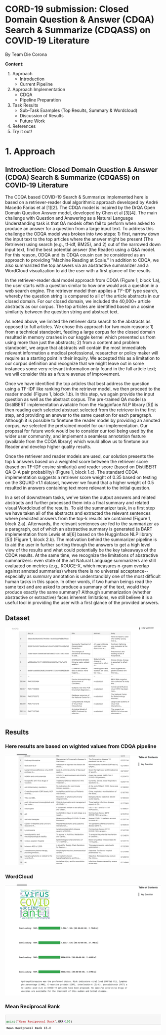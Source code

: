 # CORD-19 submission: Closed Domain Question & Answer (CDQA) Search & Summarize (CDQASS) on COVID-19 Literature

By Team Die Corona

**Content:**

1. Approach
    * Introduction
    * Current Pipeline
2. Approach Implementation
    * CDQA
    * Pipeline Preparation
3. Task Results
    * Sub-Task Examples (Top Results, Summary & Wordcloud)
    * Discussion of Results
    * Future Work
4. References
5. Try it out!


# 1. Approach

## Introduction: Closed Domain Question & Answer (CDQA) Search & Summarize (CDQASS) on COVID-19 Literature


The CDQA based COVID-19 Search & Summarize implemented here is based on a retriever-reader dual algorithmic approach developed by André Macedo Farias et al [1][2]. The CDQA model is inspired by the DrQA Open Domain Question Answer model, developed by Chen et al [3][4]. The main challenge with Question and Answering as a Natural Language Understanding task is that QA models often fail to perform when asked to produce an answer for a question from a large input text. To address this challenge the ODQA model was broken into two steps: 1) first, narrow down the input text to the top articles where the answer might be present (The Retriever) using search (e.g., tf-idf, BM25), and 2) out of the narrowed down input text, find the best potential answer (the Reader) using a Q&A model. For this reason, ODQA and its CDQA cousin can be considered as an approach to providing "Machine Reading at Scale." In addition to CDQA, we also summarized the top answers via an abstractive summarizer and a WordCloud visualization to aid the user with a first glance of the results.


In the retriever-reader dual model approach from CDQA (Figure 1, block 1.a), the user starts with a question similar to how one would ask a question in a web search engine. The retriever model then applies a TF-IDF type search, whereby the question string is compared to all of the article abstracts in our closed domain. For our closed domain, we included the 40,000+ article abstracts as our corpus. The top articles are identified based on a cosine similarity between the question string and abstract text.

As noted above, we limited the retriever data search to the abstracts as opposed to full articles. We chose this approach for two main reasons: 1) from a technical standpoint, feeding a large corpus for the closed domain resulted in memory crashes in our kaggle kernel which prevented us from using more than just the abstracts; 2) from a content and problem standpoint, we argue that abstracts will contain the most immediately relevant information a medical professional, researcher or policy maker will require as a starting point in their inquiry. We accepted this as a limitation to our corpus definition and recognize that we might leave out in some instances some very relevant information only found in the full article text; we will consider this as a future avenue of improvement.

Once we have identified the top articles that best address the question using a TF-IDF like ranking from the retriever model, we then proceed to the reader model (Figure 1, block 1.b). In this step, we again provide the input question as well as the abstract corpus. The pre-trained QA model (a DistilBERT implementation available from the Hugginface NLP library [5]) is then reading each selected abstract selected from the retriever in the first step, and providing an answer to the same question for each paragraph. Although it is possible to finetune the reader model by providing an annoted corpus, we selected the pretrained model for our implementation. Our proposal for future work would be to consider our tool being used by the wider user community, and implement a seamless annotation feature (available from the CDQA library) which would allow us to finetune our Reader and develop higher quality results.

Once the retriever and reader models are used, our solution presents the top k answers based on a weighted score between the retriever score (based on TF-IDF cosine similarity) and reader score (based on DistilBERT QA Q-A pair probability) (Figure 1, block 1.c). The standard CDQA implementation suggests a retriever score weight of 0.35 based on testing on the SQUAD v1.1 dataset, however we found that a higher weight of 0.5 resulted in answers containing text more relevant to the initial question.

In a set of downstream tasks, we've taken the output answers and related abstracts and further processed them into a final summary and related visual Wordcloud of the results. To aid the summarizer task, in a first step we have taken all of the abstracts and extracted the relevant sentences where predicted answers from the top-k results are contained (Figure 1, block 2.a). Afterwards, the relevant sentences are fed to the summarizer as a paragraph, out of which an abstractive summary is generated (a BART implementation from Lewis et al[6] based on the Hugginface NLP library [5]) (Figure 1, block 2.b). The motivation behind the summarizer pipeline is to aid the user in further sorting through the answers to get a high level view of the results and what could potentially be the key takeaways of the CDQA results. At the same time, we recognize the limitations of abstractive summarizers: even state of the art Natural Language summarizers are still evaluated on metrics (e.g., ROUGE-X, which measures n-gram overlap against annoted summaries) where there is no universal acceptance--especially as summary annotation is understandibly one of the most difficult human tasks in this space. In other words, if two human beings read the same text and are asked to produce a summary of the text, would they produce exactly the same summary? Although summarization (whether abstractive or extractive) faces inherent limitations, we still  believe it is a useful tool in providing the user with a first glance of the provided answers.

## Dataset 
![Alt text](https://github.com/Kushal2797/NLP_Deep_Learning/blob/main/Screen%20Shot%202022-08-18%20at%2012.15.32%20PM.png "Dataset")

## Results 
### Here results are based on wighted values from CDQA pipeline 
![Alt text](https://github.com/Kushal2797/NLP_Deep_Learning/blob/main/Screen%20Shot%202022-08-18%20at%2012.16.00%20PM.png "Result")

### WordCloud 
![Alt text](https://github.com/Kushal2797/NLP_Deep_Learning/blob/main/Screen%20Shot%202022-08-18%20at%2012.16.10%20PM.png "WordCloud Summary")

### Mean Reciprocal Rank 
![Alt text](https://github.com/Kushal2797/NLP_Deep_Learning/blob/main/Screen%20Shot%202022-08-18%20at%2012.20.53%20PM.png "MRR")

